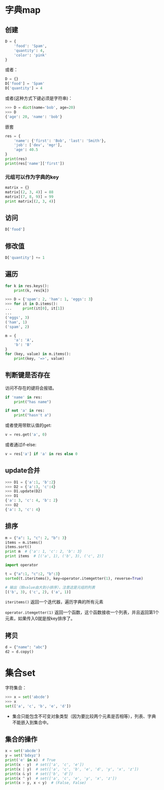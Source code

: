 # 字典map

## 创建

```python
D = {
    'food': 'Spam',
    'quantity': 4,
    'color': 'pink'
}
```

或者：

```python
D = {}
D['food'] = 'Spam'
D['quantity'] = 4
```

或者(这种方式下键必须是字符串)：

```python
>>> D = dict(name='bob', age=20)
>>> D
{'age': 20, 'name': 'bob'}
```

嵌套

```python
res = {
    'name': {'first': 'Bob', 'last': 'Smith'},
    'job': ['dev', 'mgr'],
    'age': 40.5
}
print(res)
print(res['name']['first'])
```

### 元组可以作为字典的key

```python
matrix = {}
matrix[(2, 3, 4)] = 88
matrix[(7, 8, 9)] = 99
print matrix[(2, 3, 4)]
```



## 访问

```python
D['food']
```

## 修改值

```python
D['quantity'] += 1
```

## 遍历

```python
for k in res.keys():
	print(k, res[k])
```

```python
>>> D = {'spam': 2, 'ham': 1, 'eggs': 3}
>>> for it in D.items():
...     print(it[0], it[1])
...
('eggs', 3)
('ham', 1)
('spam', 2)
```

```python
m = {
	'a': 'A',
	'b': 'B'
}
for (key, value) in m.items():
	print(key, '=>', value)
```

## 判断键是否存在

访问不存在的键将会报错。

```python
if 'name' in res:
	print("has name")

if not 'a' in res:
	print("hasn't a")
```

或者使用带默认值的get:

```python
v = res.get('a', 0)
```

或者通过if-else:

```python
v = res['a'] if 'a' in res else 0
```

## update合并

```python
>>> D1 = {'a':1, 'b':2}
>>> D2 = {'a':3, 'c':4}
>>> D1.update(D2)
>>> D1
{'a': 3, 'c': 4, 'b': 2}
>>> D2
{'a': 3, 'c': 4}
```

## 排序

```python
m = {"a": 1, "c": 2, "b": 3}
items = m.items()
items.sort()
print m  # {'a': 1, 'c': 2, 'b': 3}
print items  # [('a', 1), ('b', 3), ('c', 2)]
```

```python
import operator

t = {"a":1, "c":2, "b":3}
sorted(t.iteritems(), key=operator.itemgetter(1), reverse=True)

# 输出（按value由大到小排序），注意这是元组的列表
[('b', 3), ('c', 2), ('a', 1)]
```

`iteritems()` 返回一个迭代器，遍历字典的所有元素

`operator.itemgetter(1)` 返回一个函数，这个函数接收一个列表，并且返回第1个元素，如果传入0就是按key排序了。

## 拷贝

```python
d = {"name": "abc"}
d2 = d.copy()
```





# 集合set

字符集合：

```python
>>> x = set('abcde')
>>> x
set(['a', 'c', 'b', 'e', 'd'])
```

- 集合只能包含不可变对象类型（因为要比较两个元素是否相等），列表、字典不能嵌入到集合中。

## 集合的操作

```python
x = set('abcde')
y = set('bdxyz')
print('e' in x)  # True
print(x - y)  # set(['a', 'c', 'e'])
print(x | y)  # set(['a', 'c', 'b', 'e', 'd', 'y', 'x', 'z'])
print(x & y)  # set(['b', 'd'])
print(x ^ y)  # set(['a', 'c', 'e', 'y', 'x', 'z'])
print(x > y, x < y)  # (False, False)
```


